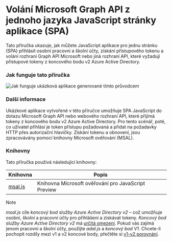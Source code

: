 # <a name="call-the-microsoft-graph-api-from-a-javascript-single-page-application-spa"></a>Volání Microsoft Graph API z jednoho jazyka JavaScript stránky aplikace (SPA)

Tato příručka ukazuje, jak můžete JavaScript aplikace pro jednu stránku (SPA) přihlásit osobní pracovní a školní účty, získání přístupového tokenu a volání rozhraní Graph API Microsoft nebo jiná rozhraní API, které vyžadují přístupové tokeny z koncového bodu v2 Azure Active Directory.

### <a name="how-this-guide-works"></a>Jak funguje tato příručka

![Jak funguje ukázková aplikace generované tímto průvodcem](media/active-directory-develop-guidedsetup-javascriptspa-introduction/javascriptspa-intro.png)

<!--start-collapse-->
### <a name="more-information"></a>Další informace

Ukázkové aplikace vytvořené v této příručce umožňuje SPA JavaScript do dotazu Microsoft Graph API nebo webového rozhraní API, které přijímá tokeny z koncového bodu v2 Azure Active Directory. Pro tento scénář, poté, co uživatel přihlásí je token přístupu požadovaná a přidat na požadavky HTTP přes autorizační hlavičky. Získání tokenu a obnovení, jsou zpracovávány pomocí knihovny Microsoft ověřování (MSAL).

<!--end-collapse-->

<!--start-collapse-->
### <a name="libraries"></a>Knihovny

Tato příručka používá následující knihovny:

|Knihovna|Popis|
|---|---|
|[msal.js](https://github.com/AzureAD/microsoft-authentication-library-for-js)|Knihovna Microsoft ověřování pro JavaScript Preview|

> [!NOTE]
> *msal.js* cíle *koncový bod služby Azure Active Directory v2* – což umožňuje osobní, školní a pracovní účty pro přihlášení a získávat tokeny. *Koncový bod služby Azure Active Directory v2* má [určitá omezení](..\articles\active-directory\develop\active-directory-v2-limitations.md). Pokud vás zajímá jenom pracovní a školní účty, použijte *adal.js* a *koncový bod V1*. Chcete-li pochopit rozdíly mezi v1 a v2 koncové body, přečtěte si [v1-v2 porovnání](..\articles\active-directory\develop\active-directory-v2-compare.md).

<!--end-collapse-->
